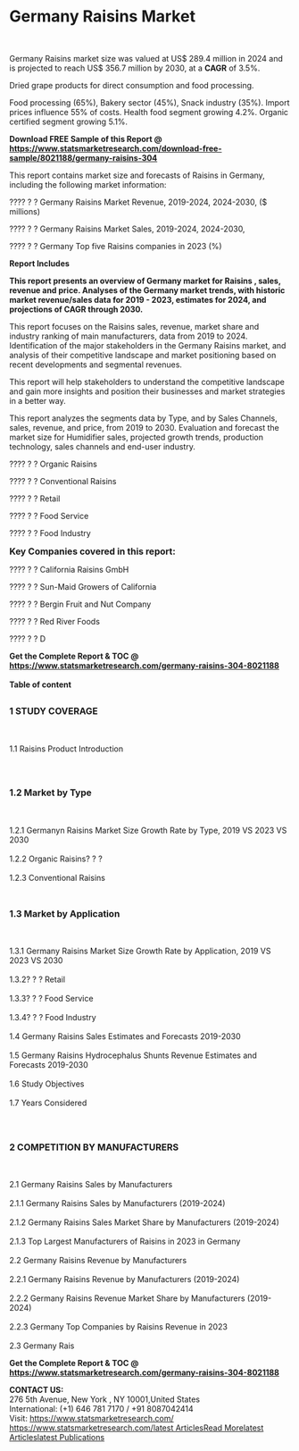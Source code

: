 <h1>Germany Raisins Market</h1><br/><p>Germany Raisins market size was valued at US$ 289.4 million in 2024 and is projected to reach US$ 356.7 million by 2030, at a <strong>CAGR</strong> of 3.5%.</p><p>Dried grape products for direct consumption and food processing.</p><p>Food processing (65%), Bakery sector (45%), Snack industry (35%). Import prices influence 55% of costs. Health food segment growing 4.2%. Organic certified segment growing 5.1%.</p><p><strong>Download FREE Sample of this Report @ <a href="https://www.statsmarketresearch.com/download-free-sample/8021188/germany-raisins-304">https://www.statsmarketresearch.com/download-free-sample/8021188/germany-raisins-304</a></strong></p><p>This report contains market size and forecasts of Raisins in Germany, including the following market information:</p><p>???? ? ? Germany Raisins Market Revenue, 2019-2024, 2024-2030, ($ millions)</p><p>???? ? ? Germany Raisins Market Sales, 2019-2024, 2024-2030,</p><p>???? ? ? Germany Top five Raisins companies in 2023 (%)</p><p><strong>Report Includes</strong></p><p><strong>This report presents an overview of Germany market for Raisins , sales, revenue and price. Analyses of the Germany market trends, with historic market revenue/sales data for 2019 - 2023, estimates for 2024, and projections of <strong>CAGR</strong> through 2030.</strong></p><p>This report focuses on the Raisins sales, revenue, market share and industry ranking of main manufacturers, data from 2019 to 2024. Identification of the major stakeholders in the Germany Raisins market, and analysis of their competitive landscape and market positioning based on recent developments and segmental revenues.</p><p>This report will help stakeholders to understand the competitive landscape and gain more insights and position their businesses and market strategies in a better way.</p><p>This report analyzes the segments data by Type, and by Sales Channels, sales, revenue, and price, from 2019 to 2030. Evaluation and forecast the market size for Humidifier sales, projected growth trends, production technology, sales channels and end-user industry.</p><p>???? ? ? Organic Raisins</p><p>???? ? ? Conventional Raisins</p><p>???? ? ? Retail</p><p>???? ? ? Food Service</p><p>???? ? ? Food Industry</p><p><span style="font-size:16px"><strong>Key Companies covered in this report:</strong></span></p><p>???? ? ? California Raisins GmbH</p><p>???? ? ? Sun-Maid Growers of California</p><p>???? ? ? Bergin Fruit and Nut Company</p><p>???? ? ? Red River Foods</p><p>???? ? ? D</p><div><b>Get the Complete Report & TOC @ <a href="https://www.statsmarketresearch.com/germany-raisins-304-8021188">https://www.statsmarketresearch.com/germany-raisins-304-8021188</a></b></div><br><b>Table of content</b><p><h2><span style="font-size:16px"><strong>1 STUDY COVERAGE</strong></span></h2><br /><p>1.1 Raisins Product Introduction</p><br /><h2><span style="font-size:16px"><strong>1.2 Market by Type</strong></span></h2><br /><p>1.2.1 Germanyn Raisins Market Size Growth Rate by Type, 2019 VS 2023 VS 2030<br /><br />1.2.2 Organic Raisins? ? ? <br /><br />1.2.3 Conventional Raisins<br /><br /><h2><span style="font-size:16px"><strong>1.3 Market by Application</strong></span></h2><br /><p>1.3.1 Germany Raisins Market Size Growth Rate by Application, 2019 VS 2023 VS 2030<br /><br />1.3.2? ? ? Retail<br /><br />1.3.3? ? ? Food Service<br /><br />1.3.4? ? ? Food Industry<br /><br />1.4 Germany Raisins Sales Estimates and Forecasts 2019-2030<br /><br />1.5 Germany Raisins Hydrocephalus Shunts Revenue Estimates and Forecasts 2019-2030<br /><br />1.6 Study Objectives<br /><br />1.7 Years Considered</p><br /><h2><span style="font-size:16px"><strong>2 COMPETITION BY MANUFACTURERS</strong></span></h2><br /><p>2.1 Germany Raisins Sales by Manufacturers<br /><br />2.1.1 Germany Raisins Sales by Manufacturers (2019-2024)<br /><br />2.1.2 Germany Raisins Sales Market Share by Manufacturers (2019-2024)<br /><br />2.1.3 Top Largest Manufacturers of Raisins in 2023 in Germany<br /><br />2.2 Germany Raisins Revenue by Manufacturers<br /><br />2.2.1 Germany Raisins Revenue by Manufacturers (2019-2024)<br /><br />2.2.2 Germany Raisins Revenue Market Share by Manufacturers (2019-2024)<br /><br />2.2.3 Germany Top Companies by Raisins Revenue in 2023<br /><br />2.3 Germany Rais<br><div><b>Get the Complete Report & TOC @ <a href="https://www.statsmarketresearch.com/germany-raisins-304-8021188">https://www.statsmarketresearch.com/germany-raisins-304-8021188</a></b></div></p> <b>CONTACT US:</b><br>276 5th Avenue, New York , NY 10001,United States<br>International: (+1) 646 781 7170 / +91 8087042414<br>Visit: <a href="https://www.statsmarketresearch.com/">https://www.statsmarketresearch.com/</a><br><a href="https://gyeongbokgung.com">https://www.statsmarketresearch.com/</a><a href="https://hallyeomaritime.com">latest Articles</a><a href="https://jingwansa.com">Read More</a><a href=https://nguoiviet.jp/">latest Articles</a><a href="https://www.intelmarketresearch.com/">latest Publications</a>